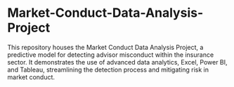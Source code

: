 # Market-Conduct-Data-Analysis-Project
This repository houses the Market Conduct Data Analysis Project, a predictive model for detecting advisor misconduct within the insurance sector. It demonstrates the use of advanced data analytics, Excel, Power BI, and Tableau, streamlining the detection process and mitigating risk in market conduct.
